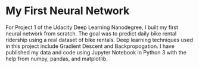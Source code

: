 # My First Neural Network

For Project 1 of the Udacity Deep Learning Nanodegree, I built my first neural network from scratch. 
The goal was to predict daily bike rental ridership using a real dataset of bike rentals. 
Deep learning techniques used in this project include Gradient Descent and Backpropogation. 
I have published my data and code using Jupyter Notebook in Python 3 with the help from numpy, pandas, and matplotlib. 
